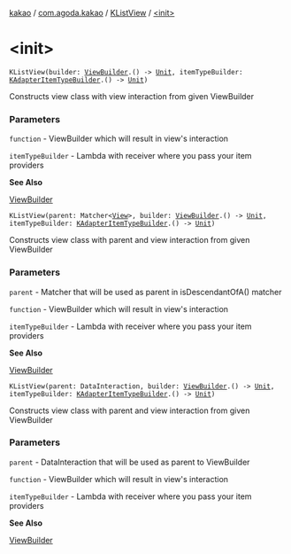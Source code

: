 [kakao](../../index.md) / [com.agoda.kakao](../index.md) / [KListView](index.md) / [&lt;init&gt;](./-init-.md)

# &lt;init&gt;

`KListView(builder: `[`ViewBuilder`](../-view-builder/index.md)`.() -> `[`Unit`](https://kotlinlang.org/api/latest/jvm/stdlib/kotlin/-unit/index.html)`, itemTypeBuilder: `[`KAdapterItemTypeBuilder`](../-k-adapter-item-type-builder/index.md)`.() -> `[`Unit`](https://kotlinlang.org/api/latest/jvm/stdlib/kotlin/-unit/index.html)`)`

Constructs view class with view interaction from given ViewBuilder

### Parameters

`function` - ViewBuilder which will result in view's interaction

`itemTypeBuilder` - Lambda with receiver where you pass your item providers

**See Also**

[ViewBuilder](../-view-builder/index.md)

`KListView(parent: Matcher<`[`View`](https://developer.android.com/reference/android/view/View.html)`>, builder: `[`ViewBuilder`](../-view-builder/index.md)`.() -> `[`Unit`](https://kotlinlang.org/api/latest/jvm/stdlib/kotlin/-unit/index.html)`, itemTypeBuilder: `[`KAdapterItemTypeBuilder`](../-k-adapter-item-type-builder/index.md)`.() -> `[`Unit`](https://kotlinlang.org/api/latest/jvm/stdlib/kotlin/-unit/index.html)`)`

Constructs view class with parent and view interaction from given ViewBuilder

### Parameters

`parent` - Matcher that will be used as parent in isDescendantOfA() matcher

`function` - ViewBuilder which will result in view's interaction

`itemTypeBuilder` - Lambda with receiver where you pass your item providers

**See Also**

[ViewBuilder](../-view-builder/index.md)

`KListView(parent: DataInteraction, builder: `[`ViewBuilder`](../-view-builder/index.md)`.() -> `[`Unit`](https://kotlinlang.org/api/latest/jvm/stdlib/kotlin/-unit/index.html)`, itemTypeBuilder: `[`KAdapterItemTypeBuilder`](../-k-adapter-item-type-builder/index.md)`.() -> `[`Unit`](https://kotlinlang.org/api/latest/jvm/stdlib/kotlin/-unit/index.html)`)`

Constructs view class with parent and view interaction from given ViewBuilder

### Parameters

`parent` - DataInteraction that will be used as parent to ViewBuilder

`function` - ViewBuilder which will result in view's interaction

`itemTypeBuilder` - Lambda with receiver where you pass your item providers

**See Also**

[ViewBuilder](../-view-builder/index.md)


